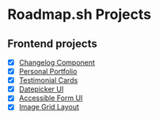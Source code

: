 # Roadmap.sh  Projects

## Frontend projects
- [x] [Changelog Component](https://roadmap.sh/projects/changelog-component)
- [x] [Personal Portfolio](https://roadmap.sh/projects/portfolio-website)
- [x] [Testimonial Cards](https://roadmap.sh/projects/testimonial-cards)
- [x] [Datepicker UI](https://roadmap.sh/projects/datepicker-ui)
- [X] [Accessible Form UI](https://roadmap.sh/projects/accessible-form-ui)
- [X] [Image Grid Layout](https://roadmap.sh/projects/image-grid)